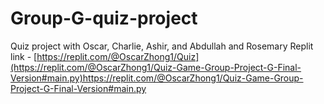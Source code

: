 # Group-G-quiz-project
Quiz project with Oscar, Charlie, Ashir, and Abdullah and Rosemary
Replit link - [https://replit.com/@OscarZhong1/Quiz](https://replit.com/@OscarZhong1/Quiz-Game-Group-Project-G-Final-Version#main.py)https://replit.com/@OscarZhong1/Quiz-Game-Group-Project-G-Final-Version#main.py
